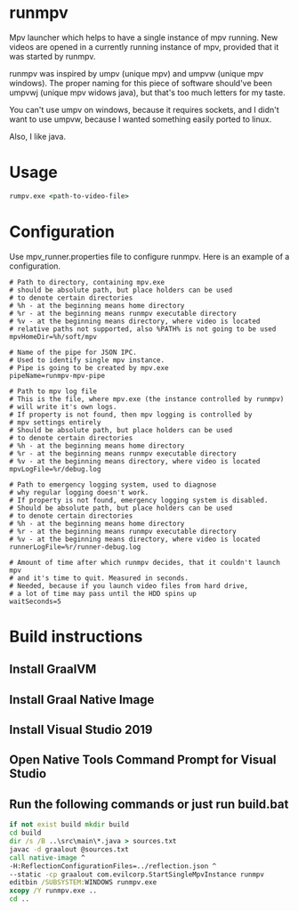 # runmpv

Mpv launcher which helps to have a single instance of mpv running.
New videos are opened in a currently running instance of mpv, provided
that it was started by runmpv.

runmpv was inspired by umpv (unique mpv) and umpvw (unique mpv windows).
The proper naming for this piece of software should've been umpvwj 
(unique mpv widows java), but that's too much letters for my taste.

You can't use umpv on windows, because it requires sockets, and I didn't 
want to use umpvw, because I wanted something easily ported to linux.

Also, I like java.

# Usage

```cmd
rumpv.exe <path-to-video-file>
```
# Configuration

Use mpv_runner.properties file to configure runmpv.
Here is an example of a configuration.
```properties
# Path to directory, containing mpv.exe
# should be absolute path, but place holders can be used 
# to denote certain directories
# %h - at the beginning means home directory
# %r - at the beginning means runmpv executable directory
# %v - at the beginning means directory, where video is located
# relative paths not supported, also %PATH% is not going to be used
mpvHomeDir=%h/soft/mpv

# Name of the pipe for JSON IPC.
# Used to identify single mpv instance.
# Pipe is going to be created by mpv.exe
pipeName=runmpv-mpv-pipe

# Path to mpv log file
# This is the file, where mpv.exe (the instance controlled by runmpv)
# will write it's own logs.
# If property is not found, then mpv logging is controlled by
# mpv settings entirely
# Should be absolute path, but place holders can be used 
# to denote certain directories
# %h - at the beginning means home directory
# %r - at the beginning means runmpv executable directory
# %v - at the beginning means directory, where video is located
mpvLogFile=%r/debug.log

# Path to emergency logging system, used to diagnose
# why regular logging doesn't work.
# If property is not found, emergency logging system is disabled.
# Should be absolute path, but place holders can be used 
# to denote certain directories
# %h - at the beginning means home directory
# %r - at the beginning means runmpv executable directory
# %v - at the beginning means directory, where video is located
runnerLogFile=%r/runner-debug.log

# Amount of time after which runmpv decides, that it couldn't launch mpv
# and it's time to quit. Measured in seconds.
# Needed, because if you launch video files from hard drive,
# a lot of time may pass until the HDD spins up
waitSeconds=5
```

# Build instructions

## Install GraalVM
## Install Graal Native Image
## Install Visual Studio 2019
## Open Native Tools Command Prompt for Visual Studio 
## Run the following commands or just run build.bat
```bat
if not exist build mkdir build
cd build
dir /s /B ..\src\main\*.java > sources.txt
javac -d graalout @sources.txt
call native-image ^
-H:ReflectionConfigurationFiles=../reflection.json ^
--static -cp graalout com.evilcorp.StartSingleMpvInstance runmpv
editbin /SUBSYSTEM:WINDOWS runmpv.exe
xcopy /Y runmpv.exe ..
cd ..
```